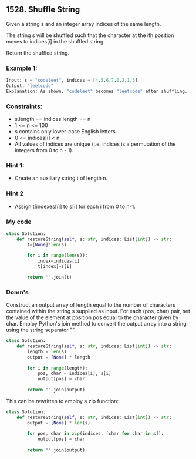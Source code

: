 ## 1528. Shuffle String

Given a string s and an integer array indices of the same length.

The string s will be shuffled such that the character at the ith position moves to indices[i] in the shuffled string.

Return the shuffled string.

### Example 1:
``` python
Input: s = "codeleet", indices = [4,5,6,7,0,2,1,3]
Output: "leetcode"
Explanation: As shown, "codeleet" becomes "leetcode" after shuffling.
```

### Constraints:

* s.length == indices.length == n
* 1 <= n <= 100
* s contains only lower-case English letters.
* 0 <= indices[i] < n
* All values of indices are unique (i.e. indices is a permutation of the integers from 0 to n - 1).

### Hint 1:

* Create an auxiliary string t of length n.

### Hint 2

* Assign t[indexes[i]] to s[i] for each i from 0 to n-1.

### My code
```python
class Solution:
    def restoreString(self, s: str, indices: List[int]) -> str:
        t=[None]*len(s)
        
        for i in range(len(s)):
            index=indices[i]
            t[index]=s[i]

        return ''.join(t)
 ```
### Domn's
Construct an output array of length equal to the number of characters contained within the string s supplied as input. For each (pos, char) pair, set the value of the element at position pos equal to the character given by char. Employ Python's join method to convert the output array into a string using the string separator "".

```python
class Solution:
    def restoreString(self, s: str, indices: List[int]) -> str:
        length = len(s)
        output = [None] * length
        
        for i in range(length):
            pos, char = indices[i], s[i]
            output[pos] = char
            
        return "".join(output)
```    

This can be rewritten to employ a zip function:

```python
class Solution:
    def restoreString(self, s: str, indices: List[int]) -> str:
        output = [None] * len(s)
        
        for pos, char in zip(indices, [char for char in s]):
            output[pos] = char
            
        return "".join(output)
```

